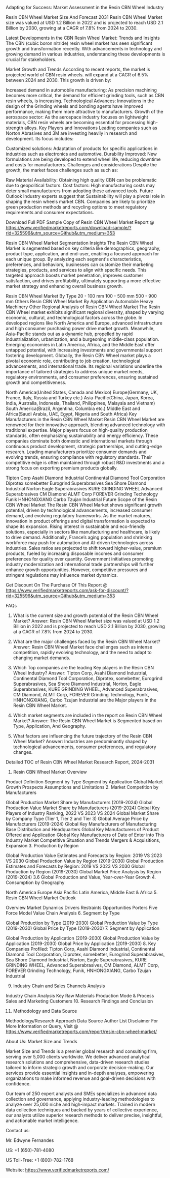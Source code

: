 Adapting for Success: Market Assessment in the Resin CBN Wheel Industry


Resin CBN Wheel Market Size And Forecast 2031
Resin CBN Wheel Market size was valued at USD 1.2 Billion in 2022 and is projected to reach USD 2.1 Billion by 2030, growing at a CAGR of 7.8% from 2024 to 2030.

Latest Developments in the CBN Resin Wheel Market: Trends and Insights
The CBN (cubic boron nitride) resin wheel market has seen significant growth and transformation recently. With advancements in technology and growing demand in various industries, understanding these developments is crucial for stakeholders.

Market Growth and Trends
According to recent reports, the market is projected world of CBN resin wheels. will expand at a CAGR of 6.5% between 2024 and 2030. This growth is driven by:

Increased demand in automobile manufacturing: As precision machining becomes more critical, the demand for efficient grinding tools, such as CBN resin wheels, is increasing.
Technological Advances: Innovations in the design of the Grinding wheels and bonding agents have improved performance, making them more attractive to manufacturers.
Growth of the aerospace sector: As the aerospace industry focuses on lightweight materials, CBN resin wheels are becoming essential for processing high-strength alloys.
Key Players and Innovations
Leading companies such as Norton Abrasives and 3M are investing heavily in research and development. Its focus includes:

Customized solutions: Adaptation of products for specific applications in industries such as electronics and automotive.
Durability Improved: New formulations are being developed to extend wheel life, reducing downtime and costs for manufacturers.
Challenges and considerations
Despite the growth, the market faces challenges such as such as:

Raw Material Availability: Obtaining high quality CBN can be problematic due to geopolitical factors.
Cost factors: High manufacturing costs may deter small manufacturers from adopting these advanced tools.
Future Outlook
Industry experts suggest that Sustainability will play a pivotal role in shaping the resin wheels market CBN. Companies are likely to prioritize green production methods and recycling options to meet regulatory requirements and consumer expectations.

Download Full PDF Sample Copy of Resin CBN Wheel Market Report @ https://www.verifiedmarketreports.com/download-sample/?rid=325596&utm_source=Github&utm_medium=353

Resin CBN Wheel Market Segmentation Insights
The Resin CBN Wheel Market is segmented based on key criteria like demographics, geography, product type, application, and end-user, enabling a focused approach for each unique group. By analyzing each segment's characteristics, preferences, and behaviors, businesses can customize their marketing strategies, products, and services to align with specific needs. This targeted approach boosts market penetration, improves customer satisfaction, and drives profitability, ultimately supporting a more effective market strategy and enhancing overall business growth.

Resin CBN Wheel Market By Type
20 - 100 mm
100 - 500 mm
500 - 900 mm
Others
Resin CBN Wheel Market By Application
Automobile
Heavy Machinery
Other
Regional Analysis of Resin CBN Wheel Market
The Resin CBN Wheel market exhibits significant regional diversity, shaped by varying economic, cultural, and technological factors across the globe. In developed regions like North America and Europe, advanced infrastructure and high consumer purchasing power drive market growth. Meanwhile, Asia-Pacific stands out as a dynamic hub, propelled by rapid industrialization, urbanization, and a burgeoning middle-class population. Emerging economies in Latin America, Africa, and the Middle East offer untapped potential, with increasing investments and governmental support fostering development. Globally, the Resin CBN Wheel market plays a pivotal economic role, contributing to job creation, technological advancements, and international trade. Its regional variations underline the importance of tailored strategies to address unique market needs, regulatory environments, and consumer preferences, ensuring sustained growth and competitiveness.

North America(United States, Canada and Mexico)
Europe(Germany, UK, France, Italy, Russia and Turkey etc.)
Asia-Pacific(China, Japan, Korea, India, Australia, Indonesia, Thailand, Philippines, Malaysia and Vietnam)
South America(Brazil, Argentina, Columbia etc.)
Middle East and Africa(Saudi Arabia, UAE, Egypt, Nigeria and South Africa)
Key Manufacturers in the Resin CBN Wheel Market
Resin CBN Wheel Market are renowned for their innovative approach, blending advanced technology with traditional expertise. Major players focus on high-quality production standards, often emphasizing sustainability and energy efficiency. These companies dominate both domestic and international markets through continuous product development, strategic partnerships, and cutting-edge research. Leading manufacturers prioritize consumer demands and evolving trends, ensuring compliance with regulatory standards. Their competitive edge is often maintained through robust R&D investments and a strong focus on exporting premium products globally.

Tipton Corp
Asahi Diamond Industrial
Continental Diamond Tool Corporation
Diprotex
somebetter
Eurogrind Superabrasives
Sea Shore Diamond Industrial
Norton
Eagle Superabrasives
KURE GRINDING WHEEL
Advanced Superabrasives
CM Diamond
ALMT Corp
FOREVER Grinding Technology
Funik
HNHONGXIANG
Carbo Tzujan Industrial
Future Scope of the Resin CBN Wheel Market
The Resin CBN Wheel Market shows significant growth potential, driven by technological advancements, increased consumer demand, and evolving regulatory frameworks. As the market matures, innovation in product offerings and digital transformation is expected to shape its expansion. Rising interest in sustainable and eco-friendly solutions, especially in sectors like manufacturing and healthcare, is likely to drive demand. Additionally, France’s aging population and shrinking workforce may push for automation and AI-driven technologies across industries. Sales ratios are projected to shift toward higher-value, premium products, fueled by increasing disposable incomes and consumer preferences for quality over quantity. Government initiatives promoting industry modernization and international trade partnerships will further enhance growth opportunities. However, competitive pressures and stringent regulations may influence market dynamics.

Get Discount On The Purchase Of This Report @ https://www.verifiedmarketreports.com/ask-for-discount/?rid=325596&utm_source=Github&utm_medium=353

FAQs
1. What is the current size and growth potential of the Resin CBN Wheel Market?
Answer: Resin CBN Wheel Market size was valued at USD 1.2 Billion in 2022 and is projected to reach USD 2.1 Billion by 2030, growing at a CAGR of 7.8% from 2024 to 2030.

2. What are the major challenges faced by the Resin CBN Wheel Market?
Answer: Resin CBN Wheel Market face challenges such as intense competition, rapidly evolving technology, and the need to adapt to changing market demands.

3. Which Top companies are the leading Key players in the Resin CBN Wheel Industry?
Answer: Tipton Corp, Asahi Diamond Industrial, Continental Diamond Tool Corporation, Diprotex, somebetter, Eurogrind Superabrasives, Sea Shore Diamond Industrial, Norton, Eagle Superabrasives, KURE GRINDING WHEEL, Advanced Superabrasives, CM Diamond, ALMT Corp, FOREVER Grinding Technology, Funik, HNHONGXIANG, Carbo Tzujan Industrial are the Major players in the Resin CBN Wheel Market.

4. Which market segments are included in the report on Resin CBN Wheel Market?
Answer: The Resin CBN Wheel Market is Segmented based on Type, Application, And Geography.

5. What factors are influencing the future trajectory of the Resin CBN Wheel Market?
Answer: Industries are predominantly shaped by technological advancements, consumer preferences, and regulatory changes.

Detailed TOC of Resin CBN Wheel Market Research Report, 2024-2031
1. Resin CBN Wheel Market Overview

Product Definition
Segment by Type
Segment by Application
Global Market Growth Prospects
Assumptions and Limitations
2. Market Competition by Manufacturers

Global Production Market Share by Manufacturers (2019-2024)
Global Production Value Market Share by Manufacturers (2019-2024)
Global Key Players of Industry Ranking, 2022 VS 2023 VS 2024
Global Market Share by Company Type (Tier 1, Tier 2 and Tier 3)
Global Average Price by Manufacturers (2019-2024)
Global Key Manufacturers of Manufacturing Base Distribution and Headquarters
Global Key Manufacturers of Product Offered and Application
Global Key Manufacturers of Date of Enter into This Industry
Market Competitive Situation and Trends
Mergers & Acquisitions, Expansion
3. Production by Region

Global Production Value Estimates and Forecasts by Region: 2019 VS 2023 VS 2030
Global Production Value by Region (2019-2030)
Global Production Estimates and Forecasts by Region: 2019 VS 2023 VS 2030
Global Production by Region (2019-2030)
Global Market Price Analysis by Region (2019-2024) 3.6 Global Production and Value, Year-over-Year Growth
4. Consumption by Geography

North America
Europe
Asia Pacific
Latin America, Middle East & Africa
5. Resin CBN Wheel Market Outlook

Overview
Market Dynamics
Drivers
Restraints
Opportunities
Porters Five Force Model
Value Chain Analysis 
6. Segment by Type

Global Production by Type (2019-2030)
Global Production Value by Type (2019-2030)
Global Price by Type (2019-2030)
7. Segment by Application

Global Production by Application (2019-2030)
Global Production Value by Application (2019-2030)
Global Price by Application (2019-2030)
8. Key Companies Profiled: Tipton Corp, Asahi Diamond Industrial, Continental Diamond Tool Corporation, Diprotex, somebetter, Eurogrind Superabrasives, Sea Shore Diamond Industrial, Norton, Eagle Superabrasives, KURE GRINDING WHEEL, Advanced Superabrasives, CM Diamond, ALMT Corp, FOREVER Grinding Technology, Funik, HNHONGXIANG, Carbo Tzujan Industrial

9. Industry Chain and Sales Channels Analysis

Industry Chain Analysis
Key Raw Materials
Production Mode & Process
Sales and Marketing
Customers
10. Research Findings and Conclusion

11. Methodology and Data Source

Methodology/Research Approach
Data Source
Author List
Disclaimer
For More Information or Query, Visit @ https://www.verifiedmarketreports.com/report/resin-cbn-wheel-market/

About Us: Market Size and Trends

Market Size and Trends is a premier global research and consulting firm, serving over 5,000 clients worldwide. We deliver advanced analytical research solutions and comprehensive, data-driven research studies tailored to inform strategic growth and corporate decision-making. Our services provide essential insights and in-depth analyses, empowering organizations to make informed revenue and goal-driven decisions with confidence.

Our team of 250 expert analysts and SMEs specializes in advanced data collection and governance, applying industry-leading methodologies to analyze over 25,000 niche and high-impact markets. Trained in modern data collection techniques and backed by years of collective experience, our analysts utilize superior research methods to deliver precise, insightful, and actionable market intelligence.

Contact us:

Mr. Edwyne Fernandes

US: +1 (650)-781-4080

US Toll-Free: +1 (800)-782-1768

Website: https://www.verifiedmarketreports.com/
